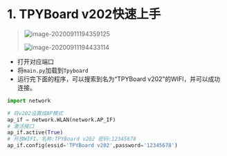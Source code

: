 # 1. TPYBoard v202快速上手

> ![image-20200911194359125](https://gitee.com/zr001/writeimges/raw/master/images/image-20200911194359125.png)
>
> ![image-20200911194433114](https://gitee.com/zr001/writeimges/raw/master/images/image-20200911194433114.png)

- 打开对应端口
- 将`main.py`加载到`Tpyboard`
- 运行完下面的程序，可以搜索到名为“TPYBoard v202”的WIFI，并可以成功连接。

```python
import network

# 将v202设置成AP模式
ap_if = network.WLAN(network.AP_IF)
# 激活接口
ap_if.active(True)
# 开放WIFI。名称:TPYBoard v202 密码:12345678
ap_if.config(essid='TPYBoard v202',password='12345678')
```

# 